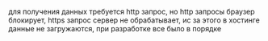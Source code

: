 для получения данных требуется http запрос, но http запросы браузер блокирует, https запрос сервер не обрабатывает, ис за этого в хостинге данные не загружаются, при разработке все было в порядке
